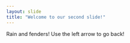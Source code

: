 ```yaml
---
layout: slide
title: "Welcome to our second slide!"
---
```

Rain and fenders!
Use the left arrow to go back!
